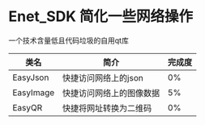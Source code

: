 # Enet_SDK	简化一些网络操作

一个技术含量低且代码垃圾的自用qt库

| 类名      | 简介                     | 完成度 |
| --------- | ------------------------ | ------ |
| EasyJson  | 快捷访问网络上的json     | 0%     |
| EasyImage | 快捷访问网络上的图像数据 | 5%     |
| EasyQR    | 快捷将网址转换为二维码   | 0%     |

